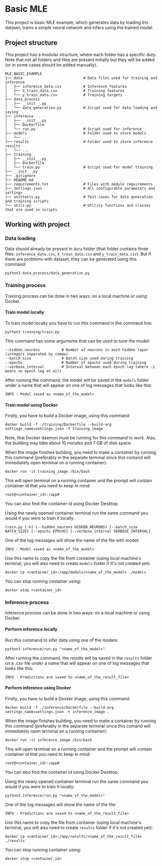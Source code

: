 # Basic MLE

This project is basic MLE example, which generates data by loading Iris dataset, trains a simple neural network and infers using the trained model.

## Project structure

This project has a modular structure, where each folder has a specific duty. Note that not all folders and files are present initially but they will be added (or in some cases should be added manually).

```
MLE_BASIC_EXAMPLE
├── data                            # Data files used for training and inference
│   ├── inference_data.csv          # Inference features
│   ├── X_train_data.csv            # Training features
│   └── y_train_data.csv            # Training targets
├── data_process
│   ├── __init__.py
│   └── data_generation.py          # Script used for data loading and saving
├── inference
│   ├── __init__.py
│   ├── Dockerfile
│   └── run.py                      # Script used for inference
├── models                          # Folder used to store models
│   └── ...
├── results                         # Folder used to store inference results  
│   └── ...
├── training
│   ├── __init__.py
│   ├── Dockerfile
│   └── train.py                    # Script used for model training
├── __init__.py
├── .gitignore
├── README.md
├── requirements.txt                # Files with module requirements
├── settings.json                   # All configurable parameters and settings
├── unittests.py                    # Test cases for data generation and training scripts
└── utils.py                        # Utility functions and classes that are used in scripts
```

## Working with project

### Data loading

Data should already be present in `data` folder (that folder contains three files: `inference_data.csv`, `X_train_data.csv` and `y_train_data.csv`). But if there are problems with dataset, they can be generated using this command:

```
python3 data_process/data_generation.py
```

### Training process

Training process can be done in two ways: on a local machine or using Docker.

#### Train model locally

To train model locally you have to run this command in the command line:

```
python3 training/train.py
```

This command has some arguments that can be used to tune the model:

```
--hidden_neurons          # Number of neurons in each hidden layer (integers separated by comma)
--batch_size              # Batch size used during training
--epochs                  # Number of epochs used during training
--verbose_interval        # Interval between each epoch log (where -1 means no epoch log at all)
```

After running the command, the model will be saved in the `models` folder under a name that will appear on one of log messages that looks like this:

```
INFO - Model saved as <name_of_the_model>
```

#### Train model using Docker

Firstly, you have to build a Docker image, using this command:

```
docker build -f ./training/Dockerfile --build-arg settings_name=settings.json -t training_image .
```

Note, that Docker daemon must be running for this command to work. Also, the building may take about 10 minutes and 7 GB of disk space.

When the image finishes building, you need to make a container by running this command (preferably in the separate terminal since this comand will immediately open terminal on a running container):

```
docker run -it training_image /bin/bash
```

This will open terminal on a running container and the prompt will contain container id that you need to keep in mind:

```
root@<container_id>:/app#
```

You can also find the container id using Docker Desktop.

Using the newly opened container terminal run the same command you would if you were to train it locally:

```
train.py [-h] [--hidden_neurons HIDDEN_NEURONS] [--batch_size BATCH_SIZE] [--epochs EPOCHS] [--verbose_interval VERBOSE_INTERVAL]
```

One of the log messages will show the name of the file with model:

```
INFO - Model saved as <name_of_the_model>
```

Use this name to copy the file from container (using local machine's terminal, you will also need to create `models` folder if it's not created yet):

```
docker cp <container_id>:/app/models/<name_of_the_model> ./models
```

You can stop running container using:

```
docker stop <container_id>
```

### Inference process

Inference process can be done in two ways: on a local machine or using Docker.

#### Perform inference locally

Run this command to infer data using one of the models:

```
python3 inference/run.py "<name_of_the_model>"
```

After running the command, the results will be saved in the `results` folder on a .csv file under a name that will appear on one of log messages that looks like this:

```
INFO - Predictions are saved to <name_of_the_result_file>
```

#### Perform inference using Docker

Firstly, you have to build a Docker image, using this command:

```
docker build -f ./inference/Dockerfile --build-arg settings_name=settings.json -t inference_image .
```

When the image finishes building, you need to make a container by running this command (preferably in the separate terminal since this comand will immediately open terminal on a running container):

```
docker run -it inference_image /bin/bash
```

This will open terminal on a running container and the prompt will contain container id that you need to keep in mind:

```
root@<container_id>:/app#
```

You can also find the container id using Docker Desktop.

Using the newly opened container terminal run the same command you would if you were to train it locally:

```
python3 inference/run.py "<name_of_the_model>"
```

One of the log messages will show the name of the file:

```
INFO - Predictions are saved to <name_of_the_result_file>
```

Use this name to copy the file from container (using local machine's terminal, you will also need to create `results` folder if it's not created yet):

```
docker cp <container_id>:/app/results/<name_of_the_result_file> ./results
```

You can stop running container using:

```
docker stop <container_id>
```